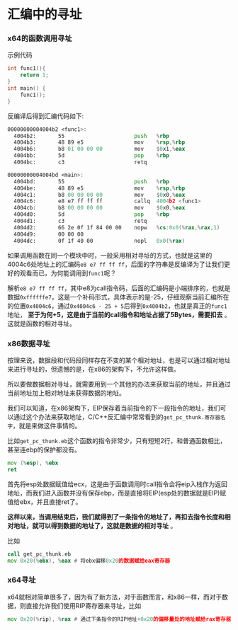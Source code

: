 # 汇编中的寻址

### x64的函数调用寻址

示例代码

```C
int func1(){
    return 1;
}
int main() {
    func1();
}
```

反编译后得到汇编代码如下:

```asm
00000000004004b2 <func1>:
  4004b2:       55                      push   %rbp
  4004b3:       48 89 e5                mov    %rsp,%rbp
  4004b6:       b8 01 00 00 00          mov    $0x1,%eax
  4004bb:       5d                      pop    %rbp
  4004bc:       c3                      retq   

00000000004004bd <main>:
  4004bd:       55                      push   %rbp
  4004be:       48 89 e5                mov    %rsp,%rbp
  4004c1:       b8 00 00 00 00          mov    $0x0,%eax
  4004c6:       e8 e7 ff ff ff          callq  4004b2 <func1>
  4004cb:       b8 00 00 00 00          mov    $0x0,%eax
  4004d0:       5d                      pop    %rbp
  4004d1:       c3                      retq   
  4004d2:       66 2e 0f 1f 84 00 00    nopw   %cs:0x0(%rax,%rax,1)
  4004d9:       00 00 00 
  4004dc:       0f 1f 40 00             nopl   0x0(%rax)
```

如果调用函数在同一个模块中时，一般采用相对寻址的方式，也就是这里的4004c6处地址上的汇编码`e8 e7 ff ff ff`，后面的字符串是反编译为了让我们更好的观看而已，为何能调用到`func1`呢？

解析`e8 e7 ff ff ff`，其中e8为call指令码，后面的汇编码是小端排序的，也就是数据`0xffffffe7`，这是一个补码形式，具体表示的是-25，仔细观察当前汇编所在的位置`0x4004c6`，通过`0x4004c6 - 25 + 5`后得到`0x4004b2`，也就是真正的`func1`地址， __至于为何+5，这是由于当前的call指令和地址占据了5Bytes，需要扣去__ 。这就是函数的相对寻址。

### x86数据寻址

按理来说，数据段和代码段同样存在不变的某个相对地址，也是可以通过相对地址来进行寻址的，但遗憾的是，在x86的架构下，不允许这样做。

所以要做数据相对寻址，就需要用到一个其他的办法来获取当前的地址，并且通过当前地址加上相对地址来获得数据的地址。

我们可以知道，在x86架构下，EIP保存着当前指令的下一段指令的地址，我们可以通过这个办法来获取地址，C/C++反汇编中常常看到的`get_pc_thunk.寄存器名字`，就是来做这件事情的。

比如`get_pc_thunk.eb`这个函数的指令非常少，只有短短2行，和普通函数相比，甚至连ebp的保护都没有。

```asm
mov (%esp), %ebx
ret
```

首先将esp处数据赋值给ecx，这是由于函数调用时call指令会将eip入栈作为返回地址，而我们进入函数并没有保存ebp，而是直接将EIP(esp处的数据就是EIP)赋值给ebx，并且直接ret了。

__这样以来，当调用结束后，我们就得到了一条指令的地址了，再扣去指令长度和相对地址，就可以得到数据的地址了，这就是数据的相对寻址__ 。

比如

```asm
call get_pc_thunk.eb
mov 0x20(%ebx), %eax # 将ebx偏移0x20的数据赋给eax寄存器
```

### x64寻址

x64就相对简单很多了，因为有了新方法，对于函数而言，和x86一样，而对于数据，则直接允许我们使用RIP寄存器来寻址，比如

```asm
mov 0x20(%rip), %rax # 通过下条指令的RIP地址+0x20的偏移量处的地址赋给rax寄存器
```

